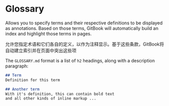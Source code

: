 # Glossary

Allows you to specify terms and their respective definitions to be displayed as annotations. Based on those terms, GitBook will automatically build an index and highlight those terms in pages.

允许您指定术语和它们各自的定义，以作为注释显示。基于这些条款，GitBook将自动建立索引并在页面中突出这些项

The `GLOSSARY.md` format is a list of `h2` headings, along with a description paragraph:

```markdown
## Term
Definition for this term

## Another term
With it's definition, this can contain bold text
and all other kinds of inline markup ...
```
